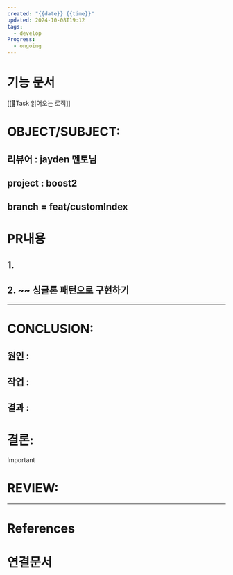 ```yaml
---
created: "{{date}} {{time}}"
updated: 2024-10-08T19:12
tags:
  - develop
Progress:
  - ongoing
---
```

# 기능 문서
[[🍒Task 읽어오는 로직]]

# OBJECT/SUBJECT:
## 리뷰어 : jayden 멘토님
## project : boost2
## branch = feat/customIndex
# PR내용
## 1.
## 2. ~~ 싱글톤 패턴으로 구현하기
---
# CONCLUSION:

## 원인 :

## 작업 :

## 결과 :

# 결론:
>[!important]


# REVIEW:


---
# References

# 연결문서
